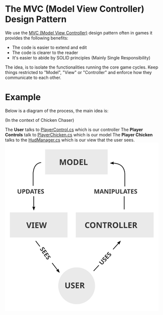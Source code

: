 ﻿# The MVC (Model View Controller) Design Pattern

We use the [MVC (Model View Controller)](https://en.wikipedia.org/wiki/Model%E2%80%93view%E2%80%93controller)
design pattern often in games it provides the following benefits:
* The code is easier to extend and edit 
* The code is clearer to the reader 
* It's easier to abide by SOLID principles (Mainly Single Responsibility)

The idea, is to isolate the functionalities running the core game cycles. 
Keep things restricted to "Model", "View" or "Controller"
and enforce how they communicate to each other.

# Example

Below is a diagram of the process, the main idea is:

(In the context of Chicken Chaser)

The __User__ talks to [PlayerControl.cs](../../Assets/Scripts/Managers/PlayerControls.cs) which is our controller
The __Player Controls__ talk to [PlayerChicken.cs](../../Assets/Scripts/Characters/Chicken/PlayerChicken.cs) which is our model
The __Player Chicken__ talks to the [HudManager.cs](../../Assets/Scripts/Managers/HudManager.cs) which is our view that the user sees.
![MVC](../../Images/MVC-Process.svg.png)